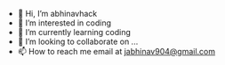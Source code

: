 - 👋 Hi, I’m abhinavhack
- 👀 I’m interested in coding
- 🌱 I’m currently learning coding
- 💞️ I’m looking to collaborate on ...
- 📫 How to reach me email at jabhinav904@gmail.com

<!---
abhinavhack/abhinavhack is a ✨ special ✨ repository because its `README.md` (this file) appears on your GitHub profile.
You can click the Preview link to take a look at your changes.
--->
